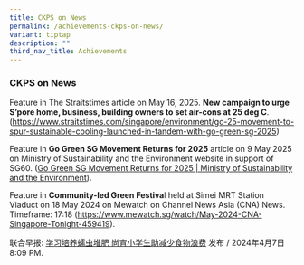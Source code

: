 ```yaml
---
title: CKPS on News
permalink: /achievements-ckps-on-news/
variant: tiptap
description: ""
third_nav_title: Achievements
---
```

<h3>CKPS on News</h3>
<p></p>
<p>Feature in The Straitstimes article on May 16, 2025. <strong>New campaign to urge S’pore home, business, building owners to set air-cons at 25 deg C</strong>.
(<a href="https://www.straitstimes.com/singapore/environment/go-25-movement-to-spur-sustainable-cooling-launched-in-tandem-with-go-green-sg-2025" rel="noopener noreferrer nofollow" target="_blank">https://www.straitstimes.com/singapore/environment/go-25-movement-to-spur-sustainable-cooling-launched-in-tandem-with-go-green-sg-2025</a>)</p>
<p>Feature in <strong>Go Green SG Movement Returns for 2025</strong> article
on 9 May 2025 on Ministry of Sustainability and the Environment website
in support of SG60. (<a href="https://www.mse.gov.sg/latest-news/go-green-sg-movement-returns-for-2025" rel="noopener noreferrer nofollow" target="_blank">Go Green SG Movement Returns for 2025 | Ministry of Sustainability and the Environment</a>).</p>
<p>Feature in <strong>Community-led Green Festiva</strong>l held at Simei
MRT Station Viaduct on 18 May 2024 on Mewatch on Channel News Asia (CNA)
News. Timeframe: 17:18 (<a href="https://www.mewatch.sg/watch/May-2024-CNA-Singapore-Tonight-459419" rel="noopener noreferrer nofollow" target="_blank">https://www.mewatch.sg/watch/May-2024-CNA-Singapore-Tonight-459419</a>).
<br>
</p>
<p>联合早报: <a href="https://www.zaobao.com.sg/news/singapore/story20240407-3205604?amp" rel="noopener noreferrer nofollow" target="_blank">学习培养蠕虫堆肥 尚育小学生助减少食物浪费</a> 发布
/ 2024年4月7日 8:09 PM.</p>